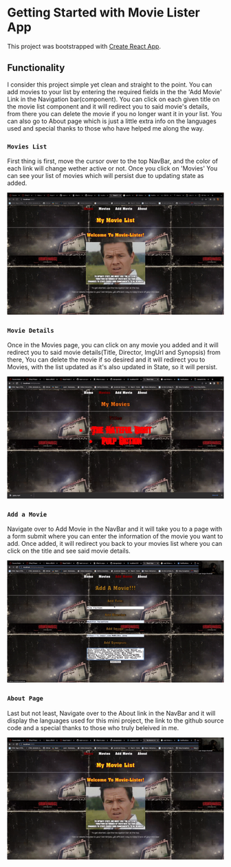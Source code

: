 # Getting Started with Movie Lister App

This project was bootstrapped with [Create React App](https://github.com/facebook/create-react-app).

## Functionality
I consider this project simple yet clean and straight to the point. You can add movies to your list by entering the required fields in the the 'Add Movie' Link in the Navigation bar(component). You can click on each given title on the movie list component and it will redirect you to said movie's details, from there you can delete the movie if you no longer want it in your list. You can also go to About page which is just a little extra info on the languages used and special thanks to those who have helped me along the way.


### `Movies List`
First thing is first, move the cursor over to the top NavBar, and the color of each link will change wether active or not. Once you click on 'Movies' You can see your list of movies which will persist due to updating state as added.


![](https://github.com/djangostar/phase-2-react-project-movie-lister/blob/master/movieGIF1.gif)



### `Movie Details`
Once in the Movies page, you can click on any movie you added and it will redirect you to said movie details(Title, Director, ImgUrl and Synopsis) from there, You can delete the movie if so desired and it will redirect you to Movies, with the list updated as it's also updated in State, so it will persist.


![](https://github.com/djangostar/phase-2-react-project-movie-lister/blob/master/movieGiF2.gif)



### `Add a Movie`
Navigate over to Add Movie in the NavBar and it will take you to a page with a form submit where you can enter the information of the movie you want to add. Once added, it will redirect you back to your movies list where you can click on the title and see said movie details.


![](https://github.com/djangostar/phase-2-react-project-movie-lister/blob/master/movieGIF3.gif)



### `About Page`
Last but not least, Navigate over to the About link in the NavBar and it will display the languages used for this mini project, the link to the github source code and a special thanks to those who truly beleived in me.


![](https://github.com/djangostar/phase-2-react-project-movie-lister/blob/master/movieGIF4.gif)

